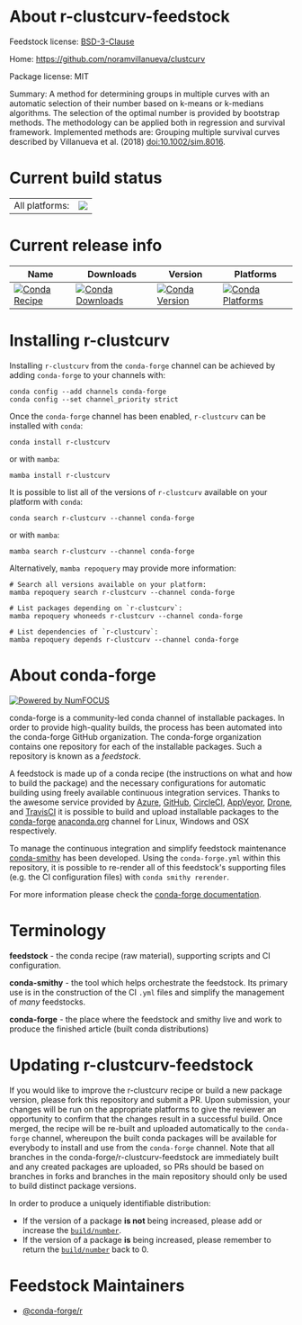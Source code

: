 About r-clustcurv-feedstock
===========================

Feedstock license: [BSD-3-Clause](https://github.com/conda-forge/r-clustcurv-feedstock/blob/main/LICENSE.txt)

Home: https://github.com/noramvillanueva/clustcurv

Package license: MIT

Summary: A method for determining groups in multiple curves with an automatic selection of their number based on k-means or k-medians algorithms. The selection of the optimal number is provided by bootstrap methods. The methodology can be applied both in regression and survival framework. Implemented methods are: Grouping multiple survival curves described by Villanueva et al. (2018) <doi:10.1002/sim.8016>.

Current build status
====================


<table><tr><td>All platforms:</td>
    <td>
      <a href="https://dev.azure.com/conda-forge/feedstock-builds/_build/latest?definitionId=14535&branchName=main">
        <img src="https://dev.azure.com/conda-forge/feedstock-builds/_apis/build/status/r-clustcurv-feedstock?branchName=main">
      </a>
    </td>
  </tr>
</table>

Current release info
====================

| Name | Downloads | Version | Platforms |
| --- | --- | --- | --- |
| [![Conda Recipe](https://img.shields.io/badge/recipe-r--clustcurv-green.svg)](https://anaconda.org/conda-forge/r-clustcurv) | [![Conda Downloads](https://img.shields.io/conda/dn/conda-forge/r-clustcurv.svg)](https://anaconda.org/conda-forge/r-clustcurv) | [![Conda Version](https://img.shields.io/conda/vn/conda-forge/r-clustcurv.svg)](https://anaconda.org/conda-forge/r-clustcurv) | [![Conda Platforms](https://img.shields.io/conda/pn/conda-forge/r-clustcurv.svg)](https://anaconda.org/conda-forge/r-clustcurv) |

Installing r-clustcurv
======================

Installing `r-clustcurv` from the `conda-forge` channel can be achieved by adding `conda-forge` to your channels with:

```
conda config --add channels conda-forge
conda config --set channel_priority strict
```

Once the `conda-forge` channel has been enabled, `r-clustcurv` can be installed with `conda`:

```
conda install r-clustcurv
```

or with `mamba`:

```
mamba install r-clustcurv
```

It is possible to list all of the versions of `r-clustcurv` available on your platform with `conda`:

```
conda search r-clustcurv --channel conda-forge
```

or with `mamba`:

```
mamba search r-clustcurv --channel conda-forge
```

Alternatively, `mamba repoquery` may provide more information:

```
# Search all versions available on your platform:
mamba repoquery search r-clustcurv --channel conda-forge

# List packages depending on `r-clustcurv`:
mamba repoquery whoneeds r-clustcurv --channel conda-forge

# List dependencies of `r-clustcurv`:
mamba repoquery depends r-clustcurv --channel conda-forge
```


About conda-forge
=================

[![Powered by
NumFOCUS](https://img.shields.io/badge/powered%20by-NumFOCUS-orange.svg?style=flat&colorA=E1523D&colorB=007D8A)](https://numfocus.org)

conda-forge is a community-led conda channel of installable packages.
In order to provide high-quality builds, the process has been automated into the
conda-forge GitHub organization. The conda-forge organization contains one repository
for each of the installable packages. Such a repository is known as a *feedstock*.

A feedstock is made up of a conda recipe (the instructions on what and how to build
the package) and the necessary configurations for automatic building using freely
available continuous integration services. Thanks to the awesome service provided by
[Azure](https://azure.microsoft.com/en-us/services/devops/), [GitHub](https://github.com/),
[CircleCI](https://circleci.com/), [AppVeyor](https://www.appveyor.com/),
[Drone](https://cloud.drone.io/welcome), and [TravisCI](https://travis-ci.com/)
it is possible to build and upload installable packages to the
[conda-forge](https://anaconda.org/conda-forge) [anaconda.org](https://anaconda.org/)
channel for Linux, Windows and OSX respectively.

To manage the continuous integration and simplify feedstock maintenance
[conda-smithy](https://github.com/conda-forge/conda-smithy) has been developed.
Using the ``conda-forge.yml`` within this repository, it is possible to re-render all of
this feedstock's supporting files (e.g. the CI configuration files) with ``conda smithy rerender``.

For more information please check the [conda-forge documentation](https://conda-forge.org/docs/).

Terminology
===========

**feedstock** - the conda recipe (raw material), supporting scripts and CI configuration.

**conda-smithy** - the tool which helps orchestrate the feedstock.
                   Its primary use is in the construction of the CI ``.yml`` files
                   and simplify the management of *many* feedstocks.

**conda-forge** - the place where the feedstock and smithy live and work to
                  produce the finished article (built conda distributions)


Updating r-clustcurv-feedstock
==============================

If you would like to improve the r-clustcurv recipe or build a new
package version, please fork this repository and submit a PR. Upon submission,
your changes will be run on the appropriate platforms to give the reviewer an
opportunity to confirm that the changes result in a successful build. Once
merged, the recipe will be re-built and uploaded automatically to the
`conda-forge` channel, whereupon the built conda packages will be available for
everybody to install and use from the `conda-forge` channel.
Note that all branches in the conda-forge/r-clustcurv-feedstock are
immediately built and any created packages are uploaded, so PRs should be based
on branches in forks and branches in the main repository should only be used to
build distinct package versions.

In order to produce a uniquely identifiable distribution:
 * If the version of a package **is not** being increased, please add or increase
   the [``build/number``](https://docs.conda.io/projects/conda-build/en/latest/resources/define-metadata.html#build-number-and-string).
 * If the version of a package **is** being increased, please remember to return
   the [``build/number``](https://docs.conda.io/projects/conda-build/en/latest/resources/define-metadata.html#build-number-and-string)
   back to 0.

Feedstock Maintainers
=====================

* [@conda-forge/r](https://github.com/orgs/conda-forge/teams/r/)

